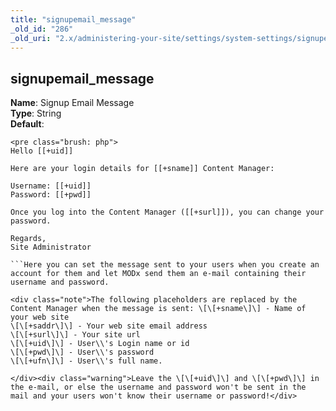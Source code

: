```yaml
---
title: "signupemail_message"
_old_id: "286"
_old_uri: "2.x/administering-your-site/settings/system-settings/signupemail_message"
---
```


signupemail\_message
--------------------

**Name**: Signup Email Message   
**Type**: String   
**Default**:

```
<pre class="brush: php">
Hello [[+uid]]

Here are your login details for [[+sname]] Content Manager:

Username: [[+uid]]
Password: [[+pwd]]

Once you log into the Content Manager ([[+surl]]), you can change your password.

Regards,
Site Administrator

```Here you can set the message sent to your users when you create an account for them and let MODx send them an e-mail containing their username and password.

<div class="note">The following placeholders are replaced by the Content Manager when the message is sent: \[\[+sname\]\] - Name of your web site   
\[\[+saddr\]\] - Your web site email address   
\[\[+surl\]\] - Your site url   
\[\[+uid\]\] - User\\'s Login name or id   
\[\[+pwd\]\] - User\\'s password   
\[\[+ufn\]\] - User\\'s full name.

</div><div class="warning">Leave the \[\[+uid\]\] and \[\[+pwd\]\] in the e-mail, or else the username and password won't be sent in the mail and your users won't know their username or password!</div>